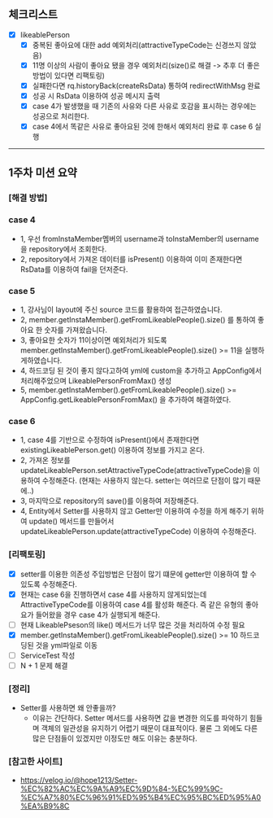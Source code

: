 ## 체크리스트

- [x] likeablePerson
    - [x] 중복된 좋아요에 대한 add 예외처리(attractiveTypeCode는 신경쓰지 않았음)
    - [x] 11명 이상의 사람이 좋아요 됐을 경우 예외처리(size()로 해결 -> 추후 더 좋은방법이 있다면 리팩토링)
    - [x] 실패한다면 rq.historyBack(createRsData) 통하여 redirectWithMsg 완료
    - [x] 성공 시 RsData 이용하여 성공 메시지 출력
    - [x] case 4가 발생했을 때 기존의 사유와 다른 사유로 호감을 표시하는 경우에는 성공으로 처리한다.
    - [x] case 4에서 똑같은 사유로 좋아요된 것에 한해서 예외처리 완료 후 case 6 실행

---
## 1주차 미션 요약

### [해결 방법]

### case 4
- 1, 우선 fromInstaMember멤버의 username과 toInstaMember의 username을 repository에서 조회한다.
- 2, repository에서 가져온 데이터를 isPresent() 이용하여 이미 존재한다면 RsData를 이용하여 fail을 던저준다.

### case 5
- 1, 강사님이 layout에 주신 source 코드를 활용하여 접근하였습니다.
- 2, member.getInstaMember().getFromLikeablePeople().size() 를 통하여 좋아요 한 숫자를 가져왔습니다.
- 3, 좋아요한 숫자가 11이상이면 예외처리가 되도록 member.getInstaMember().getFromLikeablePeople().size() >= 11을 실행하게하였습니다.
- 4, 하드코딩 된 것이 좋지 않다고하여 yml에 custom을 추가하고 AppConfig에서 처리해주었으며 LikeablePersonFromMax() 생성
- 5, member.getInstaMember().getFromLikeablePeople().size() >= AppConfig.getLikeablePersonFromMax() 을 추가하여 해결하였다.

### case 6
- 1, case 4를 기반으로 수정하여 isPresent()에서 존재한다면 existingLikeablePerson.get() 이용하여 정보를 가지고 온다.
- 2, 가져온 정보를 updateLikeablePerson.setAttractiveTypeCode(attractiveTypeCode)을 이용하여 수정해준다. (현재는 사용하지 않는다. setter는 여러므로 단점이 많기 때문에..)
- 3, 마지막으로 repository의 save()를 이용하여 저장해준다.
- 4, Entity에서 Setter를 사용하지 않고 Getter만 이용하여 수정을 하게 해주기 위하여 update() 메서드를 만들어서 updateLikeablePerson.update(attractiveTypeCode) 이용하여 수정해준다. 

### [리팩토링]
- [x] setter를 이용한 의존성 주입방법은 단점이 많기 떄문에 getter만 이용하여 할 수 있도록 수정해준다.
- [x] 현재는 case 6을 진행하면서 case 4를 사용하지 않게되었는데 AttractiveTypeCode를 이용하여 case 4를 활성화 해준다. 즉 같은 유형의 좋아요가 들어왔을 경우 case 4가 실행되게 해준다.
- [ ] 현재 LikeablePseson의 like() 메서드가 너무 많은 것을 처리하여 수정 필요
- [x] member.getInstaMember().getFromLikeablePeople().size() >= 10 하드코딩된 것을 yml파일로 이동
- [ ] ServiceTest 작성
- [ ] N + 1 문제 해결

### [정리]
- Setter를 사용하면 왜 안좋을까?
  - 이유는 간단하다. Setter 메서드를 사용하면 값을 변경한 의도를 파악하기 힘들며 객체의 일관성을 유지하기 어렵기 때문이 대표적이다. 물론 그 외에도 다른 많은 단점들이 있겠지만 이정도만 해도 이유는 충분하다.
  
### [참고한 사이트]
- https://velog.io/@hope1213/Setter-%EC%82%AC%EC%9A%A9%EC%9D%84-%EC%99%9C-%EC%A7%80%EC%96%91%ED%95%B4%EC%95%BC%ED%95%A0%EA%B9%8C